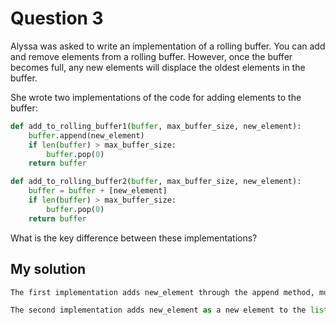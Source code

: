 # Question 3
Alyssa was asked to write an implementation of a rolling buffer. You can add and remove elements from a rolling buffer. However, once the buffer becomes full, any new elements will displace the oldest elements in the buffer.

She wrote two implementations of the code for adding elements to the buffer:


```python
def add_to_rolling_buffer1(buffer, max_buffer_size, new_element):
    buffer.append(new_element)
    if len(buffer) > max_buffer_size:
        buffer.pop(0)
    return buffer

def add_to_rolling_buffer2(buffer, max_buffer_size, new_element):
    buffer = buffer + [new_element]
    if len(buffer) > max_buffer_size:
        buffer.pop(0)
    return buffer
```
What is the key difference between these implementations?


## My solution
```python
The first implementation adds new_element through the append method, mutating the list buffer by adding new_element as a single object.

The second implementation adds new_element as a new element to the list buffer through list concatenation. This creates a new list that is assigned to the existing variable buffer.
```